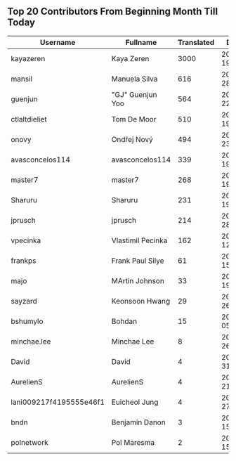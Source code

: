 ## Top 20 Contributors From Beginning Month Till Today ##
|Username|Fullname|Translated|DateJoined|Language|
|--------|--------|----------|----------|-------|
|kayazeren|Kaya Zeren|3000|2020-06-19T07:05:24Z|tr|
|mansil|Manuela Silva|616|2024-04-28T15:52:39.|pt|
|guenjun|"GJ" Guenjun Yoo|564|2023-06-22T06:14:19Z|ko|
|ctlaltdieliet|Tom De Moor|510|2020-06-19T16:30:47Z|nl|
|onovy|Ondřej Nový|494|2025-09-23T08:23:03.|cs|
|avasconcelos114|avasconcelos114|339|2020-06-19T18:18:27Z|ko|
|master7|master7|268|2020-06-19T18:20:39.|pl|
|Sharuru|Sharuru|231|2020-06-19T18:20:22.|zh_Hans|
|jprusch|jprusch|214|2021-06-28T12:00:18.|de|
|vpecinka|Vlastimil Pecinka|162|2020-12-12T20:00:02.|cs|
|frankps|Frank Paul Silye|61|2024-06-15T17:49:35.|nb_NO|
|majo|MArtin Johnson|33|2020-06-19T18:19:45Z|sv|
|sayzard|Keonsoon Hwang|29|2025-03-26T05:02:18.||
|bshumylo|Bohdan|15|2025-01-05T23:41:01.||
|minchae.lee|Minchae Lee|8|2024-11-26T01:06:33.|ko|
|David|David|4|2024-07-31T00:30:03.||
|AurelienS|AurelienS|4|2025-08-21T09:26:09.||
|lani009217f4195555e46f1|Euicheol Jung|4|2025-02-27T12:26:38.||
|bndn|Benjamin Danon|3|2024-05-15T08:40:35.||
|polnetwork|Pol Maresma|2|2025-09-15T05:46:22.|ca|
